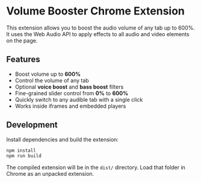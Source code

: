 # Volume Booster Chrome Extension

This extension allows you to boost the audio volume of any tab up to 600%. It uses the Web Audio API to apply effects to all audio and video elements on the page.

## Features

- Boost volume up to **600%**
- Control the volume of any tab
- Optional **voice boost** and **bass boost** filters
- Fine-grained slider control from **0%** to **600%**
- Quickly switch to any audible tab with a single click
 - Works inside iframes and embedded players

## Development

Install dependencies and build the extension:

```bash
npm install
npm run build
```

The compiled extension will be in the `dist/` directory. Load that folder in Chrome as an unpacked extension.
